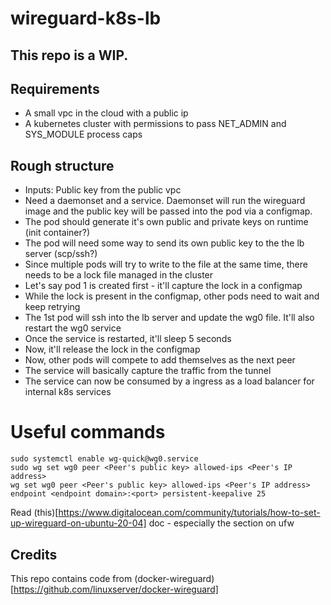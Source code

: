 # wireguard-k8s-lb

## This repo is a WIP.

## Requirements

- A small vpc in the cloud with a public ip
- A kubernetes cluster with permissions to pass NET_ADMIN and SYS_MODULE process caps

## Rough structure

- Inputs: Public key from the public vpc
- Need a daemonset and a service. Daemonset will run the wireguard image and the public key will be passed into the pod via a configmap.
- The pod should generate it's own public and private keys on runtime (init container?)
- The pod will need some way to send its own public key to the the lb server (scp/ssh?)
- Since multiple pods will try to write to the file at the same time, there needs to be a lock file managed in the cluster
- Let's say pod 1 is created first - it'll capture the lock in a configmap
- While the lock is present in the configmap, other pods need to wait and keep retrying
- The 1st pod will ssh into the lb server and update the wg0 file. It'll also restart the wg0 service
- Once the service is restarted, it'll sleep 5 seconds
- Now, it'll release the lock in the configmap
- Now, other pods will compete to add themselves as the next peer
- The service will basically capture the traffic from the tunnel
- The service can now be consumed by a ingress as a load balancer for internal k8s services


# Useful commands
```
sudo systemctl enable wg-quick@wg0.service
sudo wg set wg0 peer <Peer's public key> allowed-ips <Peer's IP address>
wg set wg0 peer <Peer's public key> allowed-ips <Peer's IP address> endpoint <endpoint domain>:<port> persistent-keepalive 25
```

Read (this)[https://www.digitalocean.com/community/tutorials/how-to-set-up-wireguard-on-ubuntu-20-04] doc - especially the section on ufw

## Credits

This repo contains code from (docker-wireguard)[https://github.com/linuxserver/docker-wireguard]